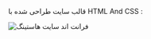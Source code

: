 قالب سایت طراحی شده با HTML And CSS :


![فرانت اند سایت هاستینگ](https://www.daneshjooyar.com/wp-content/uploads/2022/11/screencapture-file-E-html.png)
